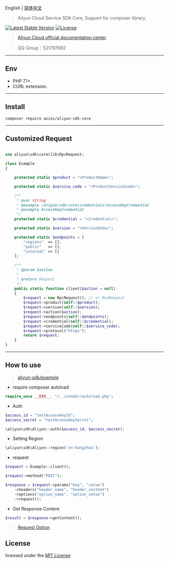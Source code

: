 English | [简体中文](./README_CN.md)

> Aliyun Cloud Service SDK Core, Support for composer library.

[![Latest Stable Version](https://poser.pugx.org/axios/aliyun-sdk/v/stable)](https://packagist.org/packages/axios/aliyun-sdk)
[![License](https://poser.pugx.org/axios/aliyun-sdk/license)](https://packagist.org/packages/axios/aliyun-sdk)

> [Aliyun Cloud official documentation center](https://help.aliyun.com/)

> QQ Group：521797692

---

## Env
- PHP 7.1+.
- CURL extension.

---

## Install
```shell
composer require axios/aliyun-sdk-core
```

---

## Customized Request


```php

use aliyun\sdk\core\lib\RpcRequest;

class Example
{

    protected static $product = "<ProductName>";

    protected static $service_code = "<ProductServiceCode>";

    /**
     * @var string
     * @example \aliyun\sdk\core\credentials\AccessKeyCredential
     * @example AccessKeyCredential
     */
    protected static $credential = "<Credential>";

    protected static $version = "<VersionDate>";

    protected static $endpoints = [
        "regions"  => [],
        "public"   => [],
        "internal" => []
    ];

    /**
     * @param $action
     *
     * @return Request
     */
    public static function client($action = null)
    {
        $request = new RpcRequest(); // or RoaRequest
        $request->product(self::$product);
        $request->version(self::$version);
        $request->action($action);
        $request->endpoints(self::$endpoints);
        $request->credential(self::$credential);
        $request->serviceCode(self::$service_code);
        $request->protocol("https");
        return $request;
    }
}

```

---

## How to use
  > [aliyun-sdk/example](https://github.com/AxiosCros/aliyun-sdk/tree/master/example)

* require composer autoload

```php
require_once __DIR__. "/../vendor/autoload.php";
```

* Auth

```php
$access_id = "testAccessKeyId";
$access_secret = "testAccessKeySecret";

\aliyun\sdk\Aliyun::auth($access_id, $access_secret);
```

* Setting Region

```php
\aliyun\sdk\Aliyun::region('cn-hangzhou');
```

* request

```php
$request = Example::client();

$request->method("POST");

$response = $request->params("key", "value")
    ->headers("header_name", "header_content")
    ->options("option_name", "option_value")
    ->request();
```

* Get Response Content

```php
$result = $response->getContent();
```

> [Request Option](http://docs.guzzlephp.org/en/stable/request-options.html)


## License
licensed under the [MIT License](https://github.com/AxiosCros/aliyun-sdk-core/blob/master/LICENSE)